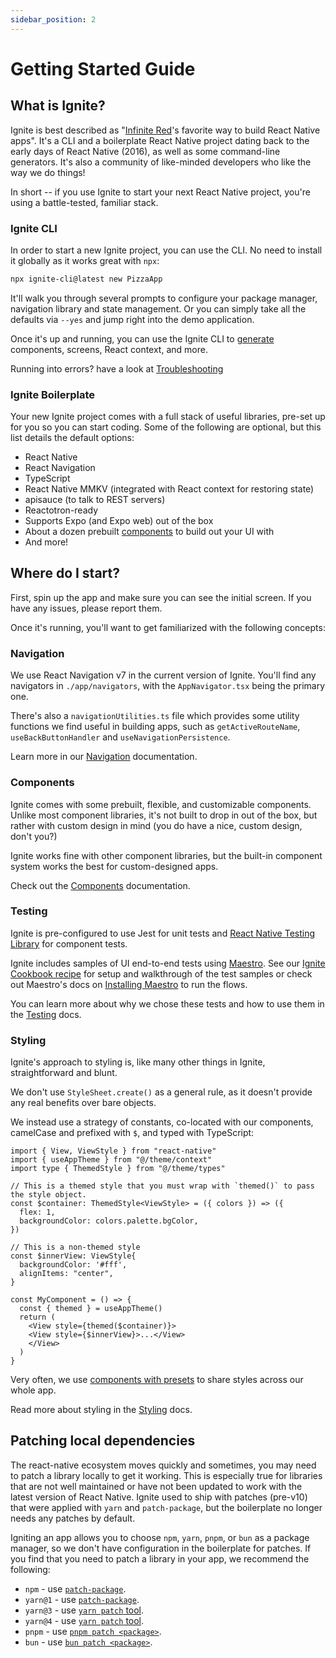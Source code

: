 ```yaml
---
sidebar_position: 2
---
```


# Getting Started Guide

## What is Ignite?

Ignite is best described as "[Infinite Red](https://infinite.red)'s favorite way to build React Native apps". It's a CLI and a boilerplate React Native project dating back to the early days of React Native (2016), as well as some command-line generators. It's also a community of like-minded developers who like the way we do things!

In short -- if you use Ignite to start your next React Native project, you're using a battle-tested, familiar stack.

### Ignite CLI

In order to start a new Ignite project, you can use the CLI. No need to install it globally as it works great with `npx`:

```bash
npx ignite-cli@latest new PizzaApp
```

It'll walk you through several prompts to configure your package manager, navigation library and state management. Or you can simply take all the defaults via `--yes` and jump right into the demo application.

Once it's up and running, you can use the Ignite CLI to [generate](./concept/Generators.md) components, screens, React context, and more.

Running into errors? have a look at [Troubleshooting](./cli/Troubleshooting.md)

### Ignite Boilerplate

Your new Ignite project comes with a full stack of useful libraries, pre-set up for you so you can start coding. Some of the following are optional, but this list details the default options:

- React Native
- React Navigation
- TypeScript
- React Native MMKV (integrated with React context for restoring state)
- apisauce (to talk to REST servers)
- Reactotron-ready
- Supports Expo (and Expo web) out of the box
- About a dozen prebuilt [components](./boilerplate/app/components/Components.md) to build out your UI with
- And more!

## Where do I start?

First, spin up the app and make sure you can see the initial screen. If you have any issues, please report them.

Once it's running, you'll want to get familiarized with the following concepts:

### Navigation

We use React Navigation v7 in the current version of Ignite. You'll find any navigators in `./app/navigators`, with the `AppNavigator.tsx` being the primary one.

There's also a `navigationUtilities.ts` file which provides some utility functions we find useful in building apps, such as `getActiveRouteName`, `useBackButtonHandler` and `useNavigationPersistence`.

Learn more in our [Navigation](./boilerplate/app/navigators/Navigation.md) documentation.

### Components

Ignite comes with some prebuilt, flexible, and customizable components. Unlike most component libraries, it's not built to drop in out of the box, but rather with custom design in mind (you do have a nice, custom design, don't you?)

Ignite works fine with other component libraries, but the built-in component system works the best for custom-designed apps.

Check out the [Components](./boilerplate/app/components/Components.md) documentation.

### Testing

Ignite is pre-configured to use Jest for unit tests and [React Native Testing Library](https://callstack.github.io/react-native-testing-library/) for component tests.

Ignite includes samples of UI end-to-end tests using [Maestro](https://maestro.mobile.dev/). See our [Ignite Cookbook recipe](https://ignitecookbook.com/docs/recipes/MaestroSetup) for setup and walkthrough of the test samples or check out Maestro's docs on [Installing Maestro](https://maestro.mobile.dev/getting-started/installing-maestro) to run the flows.

You can learn more about why we chose these tests and how to use them in the [Testing](./concept/Testing.md) docs.

### Styling

Ignite's approach to styling is, like many other things in Ignite, straightforward and blunt.

We don't use `StyleSheet.create()` as a general rule, as it doesn't provide any real benefits over bare objects.

We instead use a strategy of constants, co-located with our components, camelCase and prefixed with `$`, and typed with TypeScript:

```tsx
import { View, ViewStyle } from "react-native"
import { useAppTheme } from "@/theme/context"
import type { ThemedStyle } from "@/theme/types"

// This is a themed style that you must wrap with `themed()` to pass the style object.
const $container: ThemedStyle<ViewStyle> = ({ colors }) => ({
  flex: 1,
  backgroundColor: colors.palette.bgColor,
})

// This is a non-themed style
const $innerView: ViewStyle{
  backgroundColor: '#fff',
  alignItems: "center",
}

const MyComponent = () => {
  const { themed } = useAppTheme()
  return (
    <View style={themed($container)}>
    <View style={$innerView}>...</View>
    </View>
  )
}
```

Very often, we use [components with presets](./boilerplate/app/components/Components.md) to share styles across our whole app.

Read more about styling in the [Styling](./concept/Styling.md) docs.

## Patching local dependencies

The react-native ecosystem moves quickly and sometimes, you may need to patch a library locally to get it working. This is especially true for libraries that are not well maintained or have not been updated to work with the latest version of React Native. Ignite used to ship with patches (pre-v10) that were applied with `yarn` and `patch-package`, but the boilerplate no longer needs any patches by default.

Igniting an app allows you to choose `npm`, `yarn`, `pnpm`, or `bun` as a package manager, so we don't have configuration in the boilerplate for patches. If you find that you need to patch a library in your app, we recommend the following:

- `npm` - use [`patch-package`](https://www.npmjs.com/package/patch-package).
- `yarn@1` - use [`patch-package`](https://www.npmjs.com/package/patch-package).
- `yarn@3` - use [`yarn patch` tool](https://v3.yarnpkg.com/features/protocols#patch).
- `yarn@4` - use [`yarn patch` tool](https://yarnpkg.com/features/patching).
- `pnpm` - use [`pnpm patch <package>`](https://pnpm.io/cli/patch).
- `bun` - use [`bun patch <package>`](https://bun.sh/docs/install/patch).
